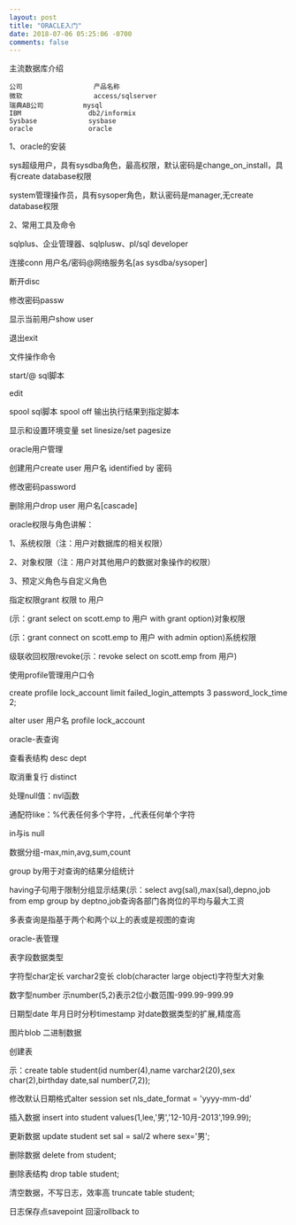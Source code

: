 ```yaml
---
layout: post
title: "ORACLE入门"
date: 2018-07-06 05:25:06 -0700
comments: false
---
```


主流数据库介绍

	公司					产品名称
	微软				   	access/sqlserver
	瑞典AB公司			mysql
	IBM					db2/informix
	Sysbase				sysbase
	oracle				oracle
 

1、oracle的安装

sys超级用户，具有sysdba角色，最高权限，默认密码是change_on_install，具有create database权限

system管理操作员，具有sysoper角色，默认密码是manager,无create database权限

2、常用工具及命令

sqlplus、企业管理器、sqlplusw、pl/sql developer

连接conn 用户名/密码@网络服务名[as sysdba/sysoper]

断开disc

修改密码passw

显示当前用户show user

退出exit

文件操作命令

start/@ sql脚本

edit

spool sql脚本 spool off 输出执行结果到指定脚本

显示和设置环境变量 set linesize/set pagesize

oracle用户管理

创建用户create user 用户名 identified by 密码

修改密码password

删除用户drop user 用户名[cascade]

oracle权限与角色讲解：

1、系统权限（注：用户对数据库的相关权限）

2、对象权限（注：用户对其他用户的数据对象操作的权限）

3、预定义角色与自定义角色

指定权限grant 权限 to 用户

(示：grant select on scott.emp to 用户 with grant option)对象权限

(示：grant connect on scott.emp to 用户 with admin option)系统权限

级联收回权限revoke(示：revoke select on scott.emp from 用户)

使用profile管理用户口令

create profile lock_account limit failed_login_attempts 3 password_lock_time 2;

alter user 用户名 profile lock_account

oracle-表查询

查看表结构 desc dept

取消重复行 distinct

处理null值：nvl函数

通配符like：%代表任何多个字符，_代表任何单个字符

in与is null

数据分组-max,min,avg,sum,count

group by用于对查询的结果分组统计

having子句用于限制分组显示结果(示：select avg(sal),max(sal),depno,job from emp group by deptno,job查询各部门各岗位的平均与最大工资

多表查询是指基于两个和两个以上的表或是视图的查询

oracle-表管理

表字段数据类型

字符型char定长 varchar2变长 clob(character large object)字符型大对象

数字型number 示number(5,2)表示2位小数范围-999.99-999.99

日期型date 年月日时分秒timestamp 对date数据类型的扩展,精度高

图片blob 二进制数据

创建表

示：create table student(id number(4),name varchar2(20),sex char(2),birthday date,sal number(7,2));

修改默认日期格式alter session set nls_date_format = 'yyyy-mm-dd'

插入数据 insert into student values(1,lee,'男','12-10月-2013',199.99);

更新数据 update student set sal = sal/2 where sex='男';

删除数据 delete from student;

删除表结构 drop table student;

清空数据，不写日志，效率高 truncate table student;

日志保存点savepoint 回滚rollback to